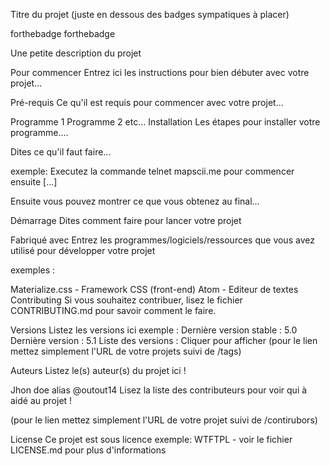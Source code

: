 Titre du projet
(juste en dessous des badges sympatiques à placer)

forthebadge forthebadge

Une petite description du projet

Pour commencer
Entrez ici les instructions pour bien débuter avec votre projet...

Pré-requis
Ce qu'il est requis pour commencer avec votre projet...

Programme 1
Programme 2
etc...
Installation
Les étapes pour installer votre programme....

Dites ce qu'il faut faire...

exemple: Executez la commande telnet mapscii.me pour commencer ensuite [...]

Ensuite vous pouvez montrer ce que vous obtenez au final...

Démarrage
Dites comment faire pour lancer votre projet

Fabriqué avec
Entrez les programmes/logiciels/ressources que vous avez utilisé pour développer votre projet

exemples :

Materialize.css - Framework CSS (front-end)
Atom - Editeur de textes
Contributing
Si vous souhaitez contribuer, lisez le fichier CONTRIBUTING.md pour savoir comment le faire.

Versions
Listez les versions ici exemple : Dernière version stable : 5.0 Dernière version : 5.1 Liste des versions : Cliquer pour afficher (pour le lien mettez simplement l'URL de votre projets suivi de /tags)

Auteurs
Listez le(s) auteur(s) du projet ici !

Jhon doe alias @outout14
Lisez la liste des contributeurs pour voir qui à aidé au projet !

(pour le lien mettez simplement l'URL de votre projet suivi de /contirubors)

License
Ce projet est sous licence exemple: WTFTPL - voir le fichier LICENSE.md pour plus d'informations 
